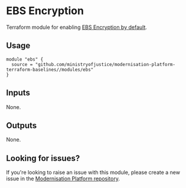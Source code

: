 # EBS Encryption

Terraform module for enabling [EBS Encryption by default](https://docs.aws.amazon.com/AWSEC2/latest/UserGuide/EBSEncryption.html#encryption-by-default).

## Usage

```
module "ebs" {
  source = "github.com/ministryofjustice/modernisation-platform-terraform-baselines//modules/ebs"
}
```

## Inputs
None.

## Outputs
None.

## Looking for issues?
If you're looking to raise an issue with this module, please create a new issue in the [Modernisation Platform repository](https://github.com/ministryofjustice/modernisation-platform/issues).
